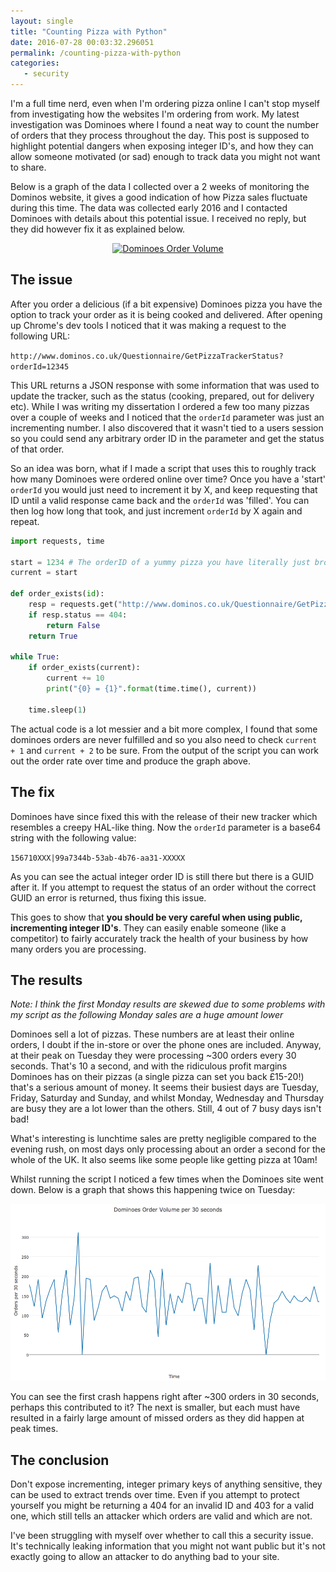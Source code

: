 ```yaml
---
layout: single
title: "Counting Pizza with Python"
date: 2016-07-28 00:03:32.296051
permalink: /counting-pizza-with-python
categories:
   - security
---
```


I'm a full time nerd, even when I'm ordering pizza online I can't stop myself from investigating how the websites I'm ordering from work. My latest investigation was Dominoes where I found a neat way to count the number of orders that they process throughout the day. This post is supposed to highlight potential dangers when exposing integer ID's, and how they can allow someone motivated (or sad) enough to track data you might not want to share.

Below is a graph of the data I collected over a 2 weeks of monitoring the Dominos website, it gives a good indication of how Pizza sales fluctuate during this time. The data was collected early 2016 and I contacted Dominoes with details about this potential issue. I received no reply, but they did however fix it as explained below.

<div>
    <a href="https://plot.ly/~tomd324/11/" target="_blank" title="Dominoes Order Volume" style="display: block; text-align: center;"><img src="https://plot.ly/~tomd324/11.png" alt="Dominoes Order Volume" style="max-width: 100%;width: 936px;"  width="936" onerror="this.onerror=null;this.src='https://plot.ly/404.png';" /></a>
    <script data-plotly="tomd324:11"  src="https://plot.ly/embed.js" async></script>
</div>

## The issue

After you order a delicious (if a bit expensive) Dominoes pizza you have the option to track your order as it is being cooked and delivered. After opening up Chrome's dev tools I noticed that it was making a request to the following URL:

`http://www.dominos.co.uk/Questionnaire/GetPizzaTrackerStatus?orderId=12345`

This URL returns a JSON response with some information that was used to update the tracker, such as the status (cooking, prepared, out for delivery etc). While I was writing my dissertation I ordered a few too many pizzas over a couple of weeks and I noticed that the `orderId` parameter was just an incrementing number. I also discovered that it wasn't tied to a users session so you could send any arbitrary order ID in the parameter and get the status of that order.

So an idea was born, what if I made a script that uses this to roughly track how many Dominoes were ordered online over time? Once you have a 'start' `orderId` you would just need to increment it by X, and keep requesting that ID until a valid response came back and the `orderId` was 'filled'. You can then log how long that took, and just increment `orderId` by X again and repeat.

```python
import requests, time

start = 1234 # The orderID of a yummy pizza you have literally just brought
current = start

def order_exists(id):
    resp = requests.get("http://www.dominos.co.uk/Questionnaire/GetPizzaTrackerStatus?orderId={0}".format(id))
    if resp.status == 404:
        return False
    return True

while True:
    if order_exists(current):
        current += 10
        print("{0} = {1}".format(time.time(), current))

    time.sleep(1)
```

The actual code is a lot messier and a bit more complex, I found that some dominoes orders are never fulfilled and so you also need to check `current + 1` and `current + 2` to be sure. From the output of the script you can work out the order rate over time and produce the graph above.

## The fix

Dominoes have since fixed this with the release of their new tracker which resembles a creepy HAL-like thing. Now the `orderId` parameter is a base64 string with the following value:

`156710XXX|99a7344b-53ab-4b76-aa31-XXXXX`

As you can see the actual integer order ID is still there but there is a GUID after it. If you attempt to request the status of an order without the correct GUID an error is returned, thus fixing this issue.

This goes to show that **you should be very careful when using public, incrementing integer ID's**. They can easily enable someone (like a competitor) to fairly accurately track the health of your business by how many orders you are processing.

## The results

*Note: I think the first Monday results are skewed due to some problems with my script as the following Monday sales are a huge amount lower*

Dominoes sell a lot of pizzas. These numbers are at least their online orders, I doubt if the in-store or over the phone ones are included. Anyway, at their peak on Tuesday they were processing ~300 orders every 30 seconds. That's 10 a second, and with the ridiculous profit margins Dominoes has on their pizzas (a single pizza can set you back £15-20!) that's a serious amount of money. It seems their busiest days are Tuesday, Friday, Saturday and Sunday, and whilst Monday, Wednesday and Thursday are busy they are a lot lower than the others. Still, 4 out of 7 busy days isn't bad!

What's interesting is lunchtime sales are pretty negligible compared to the evening rush, on most days only processing about an order a second for the whole of the UK. It also seems like some people like getting pizza at 10am!

Whilst running the script I noticed a few times when the Dominoes site went down. Below is a graph that shows this happening twice on Tuesday:

![](/uploads/newplot_DE6NJRD7.png)

You can see the first crash happens right after ~300 orders in 30 seconds, perhaps this contributed to it? The next is smaller, but each must have resulted in a fairly large amount of missed orders as they did happen at peak times.

## The conclusion

Don't expose incrementing, integer primary keys of anything sensitive, they can be used to extract trends over time. Even if you attempt to protect yourself you might be returning a 404 for an invalid ID and 403 for a valid one, which still tells an attacker which orders are valid and which are not.

I've been struggling with myself over whether to call this a security issue. It's technically leaking information that you might not want public but it's not exactly going to allow an attacker to do anything bad to your site.
    